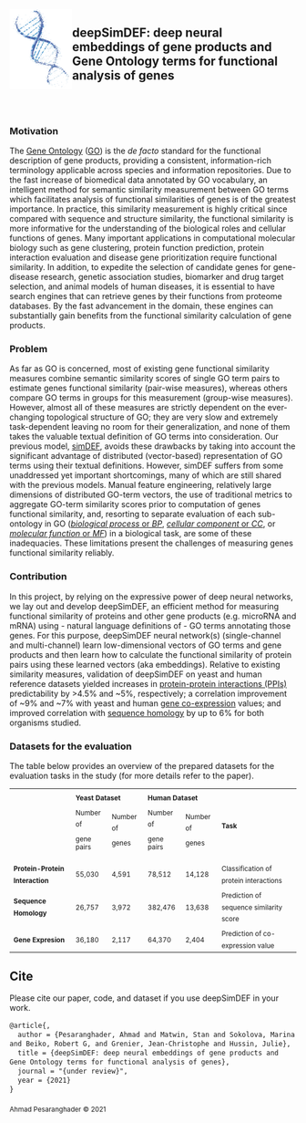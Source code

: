<br>
<img align="left" src="imgs/dna_logo.png" width="110"> 

## deepSimDEF: deep neural embeddings of gene products and Gene Ontology terms for functional analysis of genes

<br>
<br>

### Motivation

The [Gene Ontology](http://www.geneontology.org/) ([GO](http://www.geneontology.org/)) is the _de facto_ standard for the functional description of gene products, providing a consistent, information-rich terminology applicable across species and information repositories. Due to the fast increase of biomedical data annotated by GO vocabulary, an intelligent method for semantic similarity measurement between GO terms which facilitates analysis of functional similarities of genes is of the greatest importance. In practice, this similarity measurement is highly critical since compared with sequence and structure similarity, the functional similarity is more informative for the understanding of the biological roles and cellular functions of genes. Many important applications in computational molecular biology such as gene clustering, protein function prediction, protein interaction evaluation and disease gene prioritization require functional similarity. In addition, to expedite the selection of candidate genes for gene-disease research, genetic association studies, biomarker and drug target selection, and animal models of human diseases, it is essential to have search engines that can retrieve genes by their functions from proteome databases. By the fast advancement in the domain, these engines can substantially gain benefits from the functional similarity calculation of gene products.

### Problem

As far as GO is concerned, most of existing gene functional similarity measures combine semantic similarity scores of single GO term pairs to estimate genes functional similarity (pair-wise measures), whereas others compare GO terms in groups for this measurement (group-wise measures). However, almost all of these measures are strictly dependent on the ever-changing topological structure of GO; they are very slow and extremely task-dependent leaving no room for their generalization, and none of them takes the valuable textual definition of GO terms into consideration. Our previous model, [simDEF](https://github.com/ahmadpgh/simDEF), avoids these drawbacks by taking into account the significant advantage of distributed (vector-based) representation of GO terms using their textual definitions. However, simDEF suffers from some unaddressed yet important shortcomings, many of which are still shared with the previous models. Manual feature engineering, relatively large dimensions of distributed GO-term vectors, the use of traditional metrics to aggregate GO-term similarity scores prior to computation of genes functional similarity, and, resorting to separate evaluation of each sub-ontology in GO ([_biological process_ or _BP_](http://geneontology.org/page/biological-process-ontology-guidelines), [_cellular component_ or _CC_](http://geneontology.org/page/cellular-component-ontology-guidelines), or [_molecular function_ or _MF_](http://geneontology.org/page/molecular-function-ontology-guidelines)) in a biological task, are some of these inadequacies. These limitations present the challenges of measuring genes functional similarity reliably.

### Contribution

In this project, by relying on the expressive power of deep neural networks, we lay out and develop deepSimDEF, an efficient method for measuring functional similarity of proteins and other gene products (e.g. microRNA and mRNA) using - natural language definitions of - GO terms annotating those genes. For this purpose, deepSimDEF neural network(s) (single-channel and multi-channel) learn low-dimensional vectors of GO terms and gene products and then learn how to calculate the functional similarity of protein pairs using these learned vectors (aka embeddings). Relative to existing similarity measures, validation of deepSimDEF on yeast and human reference datasets yielded increases in [protein-protein interactions (PPIs)](https://en.wikipedia.org/wiki/Protein%E2%80%93protein_interaction) predictability by >4.5% and ~5%, respectively; a correlation improvement of ~9% and ~7% with yeast and human [gene co-expression](https://en.wikipedia.org/wiki/Gene_expression) values; and improved correlation with [sequence homology](https://en.wikipedia.org/wiki/Sequence_homology) by up to 6% for both organisms studied.
<!---
<br>
<p align="center">
<img src="imgs/deepSimDEF_multi_channel_network.jpg" width="940"> <br>
</p>
--->

### Datasets for the evaluation

The table below provides an overview of the prepared datasets for the evaluation tasks in the study (for more details refer to the paper). 


<div align="center">
<table>
  <tr>
   <td>
   </td>
   <td colspan="2" ><strong><sub>Yeast Dataset</sub></strong>
   </td>
   <td colspan="2" ><strong><sub>Human Dataset</sub></strong>
   </td>
   <td rowspan="2" colspan="2" ><strong><sub>Task</sub></strong>
   </td>
  </tr>
  <tr>
   <td>
   </td>
   <td><sub>Number of
<p>
gene pairs</sub>
   </td>
   <td><sub>Number of
<p>
genes</sub>
   </td>
   <td><sub>Number of
<p>
gene pairs</sub>
   </td>
   <td><sub>Number of
<p>
genes</sub>
   </td>
  </tr>
  <tr>
   <td><strong><sub>Protein-Protein Interaction</sub></strong>
   </td>
   <td><sub>55,030</sub>
   </td>
   <td><sub>4,591</sub>
   </td>
   <td><sub>78,512</sub>
   </td>
   <td><sub>14,128</sub>
   </td>
   <td colspan="2" ><sub>Classification of protein interactions</sub>
   </td>
  </tr>
  <tr>
   <td><strong><sub>Sequence Homology</sub></strong>
   </td>
   <td><sub>26,757</sub>
   </td>
   <td><sub>3,972</sub>
   </td>
   <td><sub>382,476</sub>
   </td>
   <td><sub>13,638</sub>
   </td>
   <td colspan="2" ><sub>Prediction of sequence similarity score</sub>
   </td>
  </tr>
  <tr>
   <td><strong><sub>Gene Expresion</sub></strong>
   </td>
   <td><sub>36,180</sub>
   </td>
   <td><sub>2,117</sub>
   </td>
   <td><sub>64,370</sub>
   </td>
   <td><sub>2,404</sub>
   </td>
   <td colspan="2" ><sub>Prediction of co-expression value</sub>
   </td>
  </tr>
</table>
</div>

## Cite

Please cite our paper, code, and dataset if you use deepSimDEF in your work.

```
@article{,
  author = {Pesaranghader, Ahmad and Matwin, Stan and Sokolova, Marina and Beiko, Robert G, and Grenier, Jean-Christophe and Hussin, Julie},
  title = {deepSimDEF: deep neural embeddings of gene products and Gene Ontology terms for functional analysis of genes},
  journal = "{under review}",
  year = {2021}
}
```
<sub>Ahmad Pesaranghader © 2021</sub>
